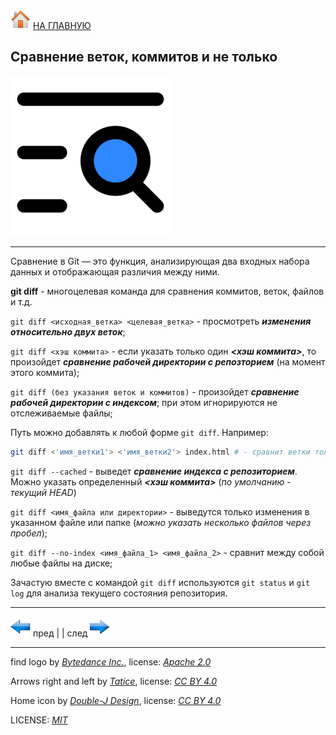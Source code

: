 [![home](./images/home.png)](./readme.md "Домой") [НА ГЛАВНУЮ](./readme.md "Вернуться на главную страницу")

## Сравнение веток, коммитов и не только

![find_differences_logo](./images/find_differences_icon.png)

---

Сравнение в Git — это функция, анализирующая два входных набора данных и отображающая различия между ними. 

**git diff** - многоцелевая команда для сравнения коммитов, веток, файлов и т.д.

`git diff <исходная_ветка> <целевая_ветка>` - просмотреть ***изменения относительно двух веток***;

`git diff <хэш коммита>` - если указать только один ***<хэш коммита>***, то произойдет 
***сравнение рабочей директории с репозторием*** (на момент этого коммита);

`git diff (без указания веток и коммитов)` -  произойдет ***сравнение рабочей директории с индексом***; 
при этом игнорируются не отслеживаемые файлы;

Путь можно добавлять к любой форме `git diff`. Например:

~~~bash
git diff <'имя_ветки1'> <'имя_ветки2'> index.html # - сравнит ветки только по указанному файлу
~~~

`git diff --cached` - выведет ***сравнение индекса с репозиторием***. Можно указать определенный ***<хэш коммита>*** 
(*по умолчанию - текущий HEAD*)

`git diff <имя_файла или директории>` - выведутся только изменения в указанном файле или папке 
(*можно указать несколько файлов через пробел*);

`git diff --no-index <имя_файла_1> <имя_файла_2>` - сравнит между собой любые файлы на диске;

Зачастую вместе с командой `git diff` используются `git status` и `git log` для анализа текущего состояния репозитория.

---

[![previous](./images/arrow_left.png)](./history_commits.md "Предыдущая")
пред | | след [![next](./images/arrow_right.png)](./undo_changes.md "Следующая")

---

find logo by *[Bytedance Inc.](https://www.bytedance.com/en/)*, 
license: *[Apache 2.0](https://creativecommons.org/licenses/by/4.0/)*

Arrows right and left by *[Tatice](http://tatice.deviantart.com)*, 
license: *[CC BY 4.0](https://creativecommons.org/licenses/by/4.0/)*

Home icon by *[Double-J Design](http://www.doublejdesign.co.uk)*, 
license: *[CC BY 4.0](https://creativecommons.org/licenses/by/4.0/)*

LICENSE: *[MIT](./license.md "Лицензия")*
